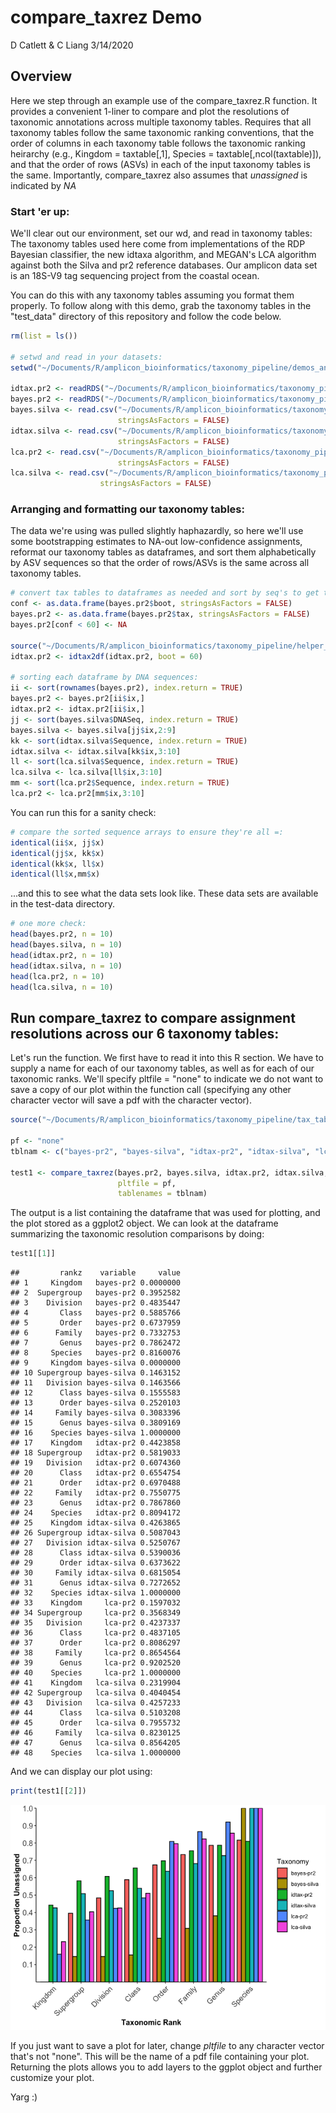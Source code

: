 compare\_taxrez Demo
================
D Catlett & C Liang
3/14/2020

Overview
--------

Here we step through an example use of the compare\_taxrez.R function. It provides a convenient 1-liner to compare and plot the resolutions of taxonomic annotations across multiple taxonomy tables. Requires that all taxonomy tables follow the same taxonomic ranking conventions, that the order of columns in each taxonomy table follows the taxonomic ranking heirarchy (e.g., Kingdom = taxtable\[,1\], Species = taxtable\[,ncol(taxtable)\]), and that the order of rows (ASVs) in each of the input taxonomy tables is the same. Importantly, compare\_taxrez also assumes that *unassigned* is indicated by *NA*

### Start 'er up:

We'll clear out our environment, set our wd, and read in taxonomy tables: The taxonomy tables used here come from implementations of the RDP Bayesian classifier, the new idtaxa algorithm, and MEGAN's LCA algorithm against both the Silva and pr2 reference databases. Our amplicon data set is an 18S-V9 tag sequencing project from the coastal ocean.

You can do this with any taxonomy tables assuming you format them properly. To follow along with this demo, grab the taxonomy tables in the "test\_data" directory of this repository and follow the code below.

``` r
rm(list = ls())

# setwd and read in your datasets:
setwd("~/Documents/R/amplicon_bioinformatics/taxonomy_pipeline/demos_and_validation")

idtax.pr2 <- readRDS("~/Documents/R/amplicon_bioinformatics/taxonomy_pipeline/test_data/idtax_0boot_pr2_all18SAug19.rds")
bayes.pr2 <- readRDS("~/Documents/R/amplicon_bioinformatics/taxonomy_pipeline/test_data/bayes_0boot_pr2_all18SAug19.rds")
bayes.silva <- read.csv("~/Documents/R/amplicon_bioinformatics/taxonomy_pipeline/test_data/bayes_silva_60boot_mapped2pr2_all18SAug19.csv",
                        stringsAsFactors = FALSE)
idtax.silva <- read.csv("~/Documents/R/amplicon_bioinformatics/taxonomy_pipeline/test_data/idtax_silva_0boot_mapped2pr2_all18SAug19.csv",
                        stringsAsFactors = FALSE)
lca.pr2 <- read.csv("~/Documents/R/amplicon_bioinformatics/taxonomy_pipeline/test_data/LCA_pr2_mapped2pr2_all18SAug19.csv",
                        stringsAsFactors = FALSE)
lca.silva <- read.csv("~/Documents/R/amplicon_bioinformatics/taxonomy_pipeline/test_data/LCA_silva_mapped2pr2_all18SAug19_Fixed.csv",
                    stringsAsFactors = FALSE)
```

### Arranging and formatting our taxonomy tables:

The data we're using was pulled slightly haphazardly, so here we'll use some bootstrapping estimates to NA-out low-confidence assignments, reformat our taxonomy tables as dataframes, and sort them alphabetically by ASV sequences so that the order of rows/ASVs is the same across all taxonomy tables.

``` r
# convert tax tables to dataframes as needed and sort by seq's to get the same order..:
conf <- as.data.frame(bayes.pr2$boot, stringsAsFactors = FALSE)
bayes.pr2 <- as.data.frame(bayes.pr2$tax, stringsAsFactors = FALSE)
bayes.pr2[conf < 60] <- NA

source("~/Documents/R/amplicon_bioinformatics/taxonomy_pipeline/helper_fcns/idtax2df.R")
idtax.pr2 <- idtax2df(idtax.pr2, boot = 60)

# sorting each dataframe by DNA sequences:
ii <- sort(rownames(bayes.pr2), index.return = TRUE)
bayes.pr2 <- bayes.pr2[ii$ix,]
idtax.pr2 <- idtax.pr2[ii$ix,]
jj <- sort(bayes.silva$DNASeq, index.return = TRUE)
bayes.silva <- bayes.silva[jj$ix,2:9]
kk <- sort(idtax.silva$Sequence, index.return = TRUE)
idtax.silva <- idtax.silva[kk$ix,3:10]
ll <- sort(lca.silva$Sequence, index.return = TRUE)
lca.silva <- lca.silva[ll$ix,3:10]
mm <- sort(lca.pr2$Sequence, index.return = TRUE)
lca.pr2 <- lca.pr2[mm$ix,3:10]
```

You can run this for a sanity check:

``` r
# compare the sorted sequence arrays to ensure they're all =:
identical(ii$x, jj$x)
identical(jj$x, kk$x)
identical(kk$x, ll$x)
identical(ll$x,mm$x)
```

...and this to see what the data sets look like. These data sets are available in the test-data directory.

``` r
# one more check:
head(bayes.pr2, n = 10)
head(bayes.silva, n = 10)
head(idtax.pr2, n = 10)
head(idtax.silva, n = 10)
head(lca.pr2, n = 10)
head(lca.silva, n = 10)
```

Run compare\_taxrez to compare assignment resolutions across our 6 taxonomy tables:
-----------------------------------------------------------------------------------

Let's run the function. We first have to read it into this R section. We have to supply a name for each of our taxonomy tables, as well as for each of our taxonomic ranks. We'll specify pltfile = "none" to indicate we do not want to save a copy of our plot within the function call (specifying any other character vector will save a pdf with the character vector).

``` r
source("~/Documents/R/amplicon_bioinformatics/taxonomy_pipeline/tax_table_comparisons/compare_taxrez.R")

pf <- "none"
tblnam <- c("bayes-pr2", "bayes-silva", "idtax-pr2", "idtax-silva", "lca-pr2", "lca-silva")

test1 <- compare_taxrez(bayes.pr2, bayes.silva, idtax.pr2, idtax.silva, lca.pr2, lca.silva,
                        pltfile = pf,
                        tablenames = tblnam)
```

The output is a list containing the dataframe that was used for plotting, and the plot stored as a ggplot2 object. We can look at the dataframe summarizing the taxonomic resolution comparisons by doing:

``` r
test1[[1]]
```

    ##         rankz    variable     value
    ## 1     Kingdom   bayes-pr2 0.0000000
    ## 2  Supergroup   bayes-pr2 0.3952582
    ## 3    Division   bayes-pr2 0.4835447
    ## 4       Class   bayes-pr2 0.5885766
    ## 5       Order   bayes-pr2 0.6737959
    ## 6      Family   bayes-pr2 0.7332753
    ## 7       Genus   bayes-pr2 0.7862472
    ## 8     Species   bayes-pr2 0.8160076
    ## 9     Kingdom bayes-silva 0.0000000
    ## 10 Supergroup bayes-silva 0.1463152
    ## 11   Division bayes-silva 0.1463566
    ## 12      Class bayes-silva 0.1555583
    ## 13      Order bayes-silva 0.2520103
    ## 14     Family bayes-silva 0.3083396
    ## 15      Genus bayes-silva 0.3809169
    ## 16    Species bayes-silva 1.0000000
    ## 17    Kingdom   idtax-pr2 0.4423858
    ## 18 Supergroup   idtax-pr2 0.5819033
    ## 19   Division   idtax-pr2 0.6074360
    ## 20      Class   idtax-pr2 0.6554754
    ## 21      Order   idtax-pr2 0.6970488
    ## 22     Family   idtax-pr2 0.7550775
    ## 23      Genus   idtax-pr2 0.7867860
    ## 24    Species   idtax-pr2 0.8094172
    ## 25    Kingdom idtax-silva 0.4263865
    ## 26 Supergroup idtax-silva 0.5087043
    ## 27   Division idtax-silva 0.5250767
    ## 28      Class idtax-silva 0.5390036
    ## 29      Order idtax-silva 0.6373622
    ## 30     Family idtax-silva 0.6815054
    ## 31      Genus idtax-silva 0.7272652
    ## 32    Species idtax-silva 1.0000000
    ## 33    Kingdom     lca-pr2 0.1597032
    ## 34 Supergroup     lca-pr2 0.3568349
    ## 35   Division     lca-pr2 0.4237337
    ## 36      Class     lca-pr2 0.4837105
    ## 37      Order     lca-pr2 0.8086297
    ## 38     Family     lca-pr2 0.8654564
    ## 39      Genus     lca-pr2 0.9202520
    ## 40    Species     lca-pr2 1.0000000
    ## 41    Kingdom   lca-silva 0.2319904
    ## 42 Supergroup   lca-silva 0.4040454
    ## 43   Division   lca-silva 0.4257233
    ## 44      Class   lca-silva 0.5103208
    ## 45      Order   lca-silva 0.7955732
    ## 46     Family   lca-silva 0.8230125
    ## 47      Genus   lca-silva 0.8564205
    ## 48    Species   lca-silva 1.0000000

And we can display our plot using:

``` r
print(test1[[2]])
```

![](compare_taxrez_demo_files/figure-markdown_github/unnamed-chunk-7-1.png)

If you just want to save a plot for later, change *pltfile* to any character vector that's not "none". This will be the name of a pdf file containing your plot. Returning the plots allows you to add layers to the ggplot object and further customize your plot.

Yarg :)
